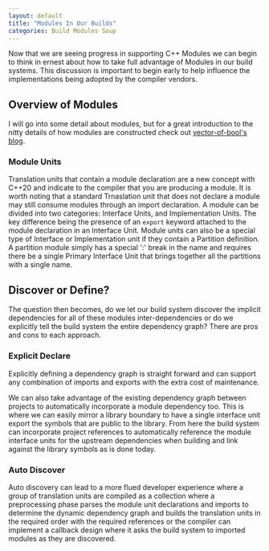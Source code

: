 ```yaml
---
layout: default
title: "Modules In Our Builds"
categories: Build Modules Soup
---
```


Now that we are seeing progress in supporting C++ Modules we can begin to think in ernest about how to take full advantage of Modules in our build systems. This discussion is important to begin early to help influence the implementations being adopted by the compiler vendors. 

## Overview of Modules
I will go into some detail about modules, but for a great introduction to the nitty details of how modules are constructed check out [vector-of-bool's blog](https://vector-of-bool.github.io/2019/03/10/modules-1.html).

### Module Units
Translation units that contain a module declaration are a new concept with C++20 and indicate to the compiler that you are producing a module. It is worth noting that a standard Trnaslation unit that does not declare a module may still consume modules through an import declaration. A module can be divided into two categories: Interface Units, and Implementation Units. The key difference being the presence of an ```export``` keyword attached to the module declaration in an Interface Unit. Module units can also be a special type of Interface or Implementation unit if they contain a Partition definition. A partition module simply has a special ':' break in the name and requires there be a single Primary Interface Unit that brings together all the partitions with a single name.

## Discover or Define?
The question then becomes, do we let our build system discover the implicit dependencies for all of these modules inter-dependencies or do we explicitly tell the build system the entire dependency graph? There are pros and cons to each approach.

### Explicit Declare
Explicitly defining a dependency graph is straight forward and can support any combination of imports and exports with the extra cost of maintenance. 

We can also take advantage of the existing dependency graph between projects to automatically incorporate a module dependency too. This is where we can easily mirror a library boundary to have a single interface unit export the symbols that are public to the library. From here the build system can incorporate project references to automatically reference the module interface units for the upstream dependencies when building and link against the library symbols as is done today.

### Auto Discover
Auto discovery can lead to a more flued developer experience where a group of translation units are compiled as a collection where a preprocessing phase parses the module unit declarations and imports to determine the dynamic dependency graph and builds the translation units in the required order with the required references or the compiler can implement a callback design where it asks the build system to imported modules as they are discovered.




